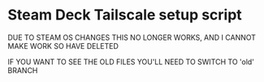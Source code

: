 # Steam Deck Tailscale setup script

DUE TO STEAM OS CHANGES THIS NO LONGER WORKS, AND I CANNOT MAKE WORK SO HAVE DELETED

IF YOU WANT TO SEE THE OLD FILES YOU'LL NEED TO SWITCH TO 'old' BRANCH
